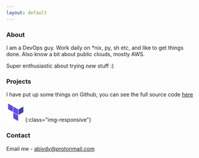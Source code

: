 ```yaml
---
layout: default
---
```


### About

I am a DevOps guy. Work daily on \*nix, py, sh etc, and like to get things done.
Also know a bit about public clouds, mostly AWS.

Super enthusiastic about trying *new* stuff :)

### Projects

I have put up some things on Github, you can see the full source code [here](https://github.com/abiydv)

![tf](https://github.com/abiydv/ref-docs/blob/master/images/logos/terraform_small.png){:class="img-responsive"}

### Contact

Email me - abiydv@protonmail.com
